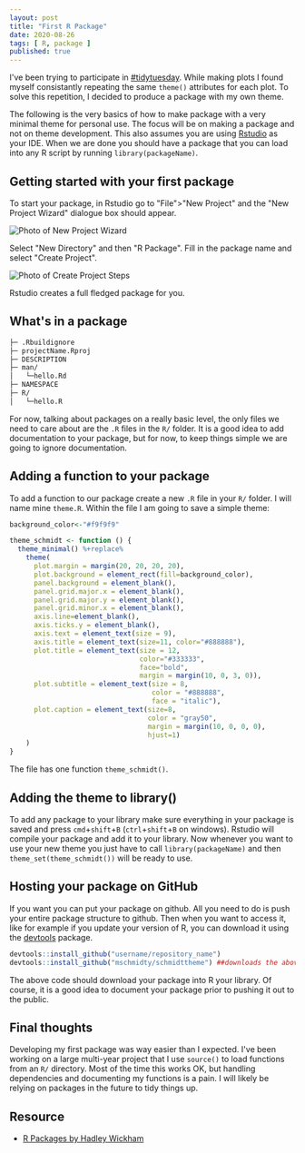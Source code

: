 ```yaml
---
layout: post
title: "First R Package"
date: 2020-08-26
tags: [ R, package ]
published: true
---
```


I've been trying to participate in [#tidytuesday](https://github.com/rfordatascience/tidytuesday).  While making plots I found myself consistantly repeating the same `theme()` attributes for each plot.  To solve this repetition, I decided to produce a package with my own theme. 

The following is the very basics of how to make package with a very minimal theme for personal use.  The focus will be on making a package  and not on theme development.  This also assumes you are using [Rstudio](https://rstudio.com/products/rstudio/#rstudio-desktop) as your IDE. When we are done you should have a package that you can load into any R script by running `library(packageName)`. 

## Getting started with your first package
To start your package, in Rstudio go to "File">"New Project" and the "New Project Wizard" dialogue box should appear. 

![Photo of New Project Wizard](/img/r/assets/package/new_project_wizard.JPG)

Select "New Directory" and then "R Package". Fill in the package name and select "Create Project".

![Photo of Create Project Steps](/img/r/assets/package/package_create.JPG)

Rstudio creates a full fledged package for you.  

## What's in a package

```bash
├─ .Rbuildignore 
├─ projectName.Rproj 
├─ DESCRIPTION
├─ man/
│   └─hello.Rd
├─ NAMESPACE
├─ R/
│   └─hello.R
```

For now, talking about packages on a really basic level, the only files we need to care about are the `.R` files in the `R/` folder. It is a good idea to add documentation to your package, but for now, to keep things simple we are going to ignore documentation. 

## Adding a function to your package
To add a function to our package create a new `.R` file in your `R/` folder. I will name mine `theme.R`.  Within the file I am going to save a simple theme: 

```r
background_color<-"#f9f9f9"

theme_schmidt <- function () {
  theme_minimal() %+replace%
    theme(
      plot.margin = margin(20, 20, 20, 20),
      plot.background = element_rect(fill=background_color),
      panel.background = element_blank(),
      panel.grid.major.x = element_blank(),
      panel.grid.major.y = element_blank(),
      panel.grid.minor.x = element_blank(),
      axis.line=element_blank(),
      axis.ticks.y = element_blank(),
      axis.text = element_text(size = 9),
      axis.title = element_text(size=11, color="#888888"),
      plot.title = element_text(size = 12,
                                color="#333333",
                                face="bold",
                                margin = margin(10, 0, 3, 0)),
      plot.subtitle = element_text(size = 8,
                                   color = "#888888",
                                   face = "italic"),
      plot.caption = element_text(size=8,
                                  color = "gray50",
                                  margin = margin(10, 0, 0, 0),
                                  hjust=1)
    )
}
```
The file has one function `theme_schmidt()`.  

## Adding the theme to library()
To add any package to your library make sure everything in your package is saved and press `cmd`+`shift`+`B` (`ctrl`+`shift`+`B` on windows).  Rstudio will compile your package and add it to your library.  Now whenever you want to use your new theme you just have to call `library(packageName)` and then `theme_set(theme_schmidt())` will be ready to use. 

## Hosting your package on GitHub 
If you want you can put your package on github.  All you need to do is push your entire package structure to github.  Then when you want to access it, like for example if you update your version of R, you can download it using the [devtools](https://www.rdocumentation.org/packages/devtools/versions/1.13.6) package.

```r
devtools::install_github("username/repository_name") 
devtools::install_github("mschmidty/schmidttheme") ##downloads the above package. 
```

The above code should download your package into R your library.  Of course, it is a good idea to document your package prior to pushing it out to the public. 

## Final thoughts
Developing my first package was way easier than I expected.  I've been working on a large multi-year project that I use `source()` to load functions from an `R/` directory. Most of the time this works OK, but handling dependencies and documenting my functions is a pain.  I will likely be relying on packages in the future to tidy things up. 

## Resource
* [R Packages by Hadley Wickham](https://r-pkgs.org/)